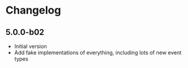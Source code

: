 # Changelog

## 5.0.0-b02

* Initial version
* Add fake implementations of everything, including lots of new event types